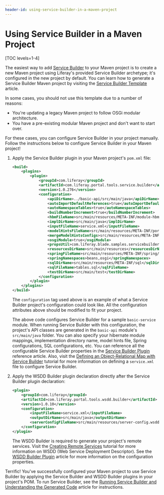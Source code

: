 ```yaml
---
header-id: using-service-builder-in-a-maven-project
---
```


# Using Service Builder in a Maven Project

[TOC levels=1-4]

The easiest way to add
[Service Builder](/develop/frameworks/-/knowledge_base/7-2/what-is-service-builder)
to your Maven project is to create a new Maven project using Liferay's provided
Service Builder archetype; it's configured in the new project by default. You
can learn how to generate a Service Builder Maven project by visiting the
[Service Builder Template](/docs/7-2/reference/-/knowledge_base/reference/service-builder-template)
article.

In some cases, you should not use this template due to a number of reasons:

- You're updating a legacy Maven project to follow OSGi modular architecture.
- You have a pre-existing modular Maven project and don't want to start over.

For these cases, you can configure Service Builder in your project manually.
Follow the instructions below to configure Service Builder in your Maven
project!

1.  Apply the Service Builder plugin in your Maven project's `pom.xml` file:

    ```xml
    <build>
        <plugins>
            <plugin>
                <groupId>com.liferay</groupId>
                <artifactId>com.liferay.portal.tools.service.builder</artifactId>
                <version>1.0.276</version>
                <configuration>
                    <apiDirName>../basic-api/src/main/java</apiDirName>
                    <autoImportDefaultReferences>true</autoImportDefaultReferences>
                    <autoNamespaceTables>true</autoNamespaceTables>
                    <buildNumberIncrement>true</buildNumberIncrement>
                    <hbmFileName>src/main/resources/META-INF/module-hbm.xml</hbmFileName>
                    <implDirName>src/main/java</implDirName>
                    <inputFileName>service.xml</inputFileName>
                    <modelHintsFileName>src/main/resources/META-INF/portlet-model-hints.xml</modelHintsFileName>
                    <mergeModelHintsConfigs>src/main/resources/META-INF/portlet-model-hints.xml</mergeModelHintsConfigs>
                    <osgiModule>true</osgiModule>
                    <propsUtil>com.liferay.blade.samples.servicebuilder.service.util.PropsUtil</propsUtil>
                    <resourcesDirName>src/main/resources</resourcesDirName>
                    <springFileName>src/main/resources/META-INF/spring/module-spring.xml</springFileName>
                    <springNamespaces>beans,osgi</springNamespaces>
                    <sqlDirName>src/main/resources/META-INF/sql</sqlDirName>
                    <sqlFileName>tables.sql</sqlFileName>
                    <testDirName>src/main/test</testDirName>
                </configuration>
            </plugin>
        </plugins>
    </build>
    ```

    The `configuration` tag used above is an example of what a Service Builder
    project's configuration could look like. All the configuration attributes
    above should be modified to fit your project.

    The above code configures Service Builder for a sample `basic-service`
    module. When running Service Builder with this configuration, the project's
    API classes are generated in the `basic-api` module's `src/main/java`
    folder. You can also specify your hibernate module mappings, implementation
    directory name, model hints file, Spring configurations, SQL configurations,
    etc. You can reference all the configurable Service Builder properties in
    the
    [Service Builder Plugin](/docs/7-2/reference/-/knowledge_base/reference/service-builder-with-maven)
    reference article. Also, visit the
    [Defining an Object-Relational Map with Service Builder](/docs/7-2/frameworks/-/knowledge_base/frameworks/defining-an-object-relational-map-with-service-builder)
    tutorial for more information on defining a `service.xml` file to configure
    Service Builder.

2.  Apply the WSDD Builder plugin declaration directly after the Service Builder
    plugin declaration:

    ```xml
    <plugin>
        <groupId>com.liferay</groupId>
        <artifactId>com.liferay.portal.tools.wsdd.builder</artifactId>
        <version>1.0.10</version>
        <configuration>
            <inputFileName>service.xml</inputFileName>
            <outputDirName>src/main/java</outputDirName>
            <serverConfigFileName>src/main/resources/server-config.wsdd</serverConfigFileName>
        </configuration>
    </plugin>
    ```

    The WSDD Builder is required to generate your project's remote services.
    Visit the
    [Creating Remote Services](/docs/7-2/frameworks/-/knowledge_base/frameworks/creating-remote-services)
    tutorial for more information on WSDD (Web Service Deployment Descriptor).
    See the
    [WSDD Builder Plugin](/docs/7-2/reference/-/knowledge_base/reference/wsdd-builder-plugin)
    article for more information on the configuration properties.

Terrific! You've successfully configured your Maven project to use Service
Builder by applying the Service Builder and WSDD Builder plugins in your
project's POM. To run Service Builder, see the
[Running Service Builder and Understanding the Generated Code](/docs/7-2/frameworks/-/knowledge_base/frameworks/running-service-builder)
article for instructions.
